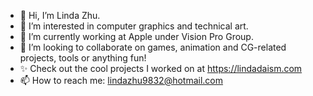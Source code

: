 - 👋 Hi, I’m Linda Zhu.
- 👀 I’m interested in computer graphics and technical art.
- 🌱 I’m currently working at Apple under Vision Pro Group.
- 💞️ I’m looking to collaborate on games, animation and CG-related projects, tools or anything fun!
- ✨ Check out the cool projects I worked on at https://lindadaism.com
- 📫 How to reach me: lindazhu9832@hotmail.com

<!---
LinDadaism/LinDadaism is a ✨ special ✨ repository because its `README.md` (this file) appears on your GitHub profile.
You can click the Preview link to take a look at your changes.
--->
